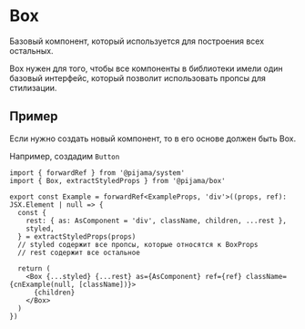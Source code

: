 # Box

Базовый компонент, который используется для построения всех остальных.

Box нужен для того, чтобы все компоненты в библиотеки имели один базовый интерфейс, который позволит использовать пропсы для стилизации.

## Пример

Если нужно создать новый компонент, то в его основе должен быть Box.

Например, создадим `Button`

```tsx
import { forwardRef } from '@pijama/system'
import { Box, extractStyledProps } from '@pijama/box'

export const Example = forwardRef<ExampleProps, 'div'>((props, ref): JSX.Element | null => {
  const {
    rest: { as: AsComponent = 'div', className, children, ...rest },
    styled,
  } = extractStyledProps(props)
  // styled содержит все пропсы, которые относятся к BoxProps
  // rest содержит все остальное

  return (
    <Box {...styled} {...rest} as={AsComponent} ref={ref} className={cnExample(null, [className])}>
      {children}
    </Box>
  )
})
```
